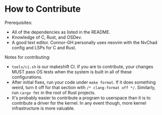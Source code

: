 # How to Contribute

Prerequisites:
- All of the dependencies as listed in the README.
- Knowledge of C, Rust, and OSDev.
- A good text editor. Connor-GH personally uses neovim with the NvChad config and LSPs for C and Rust.


Notes for contributing:
- ``tools/ci.sh`` is our makeshift CI. If you are to contribute, your changes MUST pass OS tests when the system is built in all of these configurations.
- After initial fixes, run your code under ``make format``. If it does something weird, turn it off for that section with ``/* clang-format off */``. Similarly, run ``cargo fmt`` in the root of Rust projects.
- It's probably easier to contribute a program to userspace than it is to contribute a driver for the kernel. In any event though, more kernel infrastructure is more valuable.
